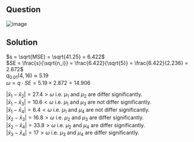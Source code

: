 ## Question

![image](https://github.com/user-attachments/assets/0d0377e1-62d9-4873-8034-b9ed919432be)

## Solution

$s = \sqrt{MSE} = \sqrt{41.25} = 6.422$  
$SE = \frac{s}{\sqrt{n_i}} = \frac{6.422}{\sqrt{5}} = \frac{6.422}{2.236} = 2.872$  
$q_{0.01}(4, 16) \approx 5.19$  
$\omega = q \cdot SE = 5.19 \times 2.872 = 14.906$  

$| \bar{x}_1 - \bar{x}_2 | = 27.4 > \omega$ i.e. $\mu_1$ and $\mu_2$ are differ significantly.  
$| \bar{x}_1 - \bar{x}_3 | = 10.6 < \omega$ i.e. $\mu_1$ and $\mu_3$ are not differ significantly.  
$| \bar{x}_1 - \bar{x}_4 | = 6.4 < \omega$ i.e. $\mu_1$ and $\mu_4$ are not differ significantly.  
$| \bar{x}_2 - \bar{x}_3 | = 16.8 > \omega$ i.e. $\mu_2$ and $\mu_3$ are differ significantly.  
$| \bar{x}_2 - \bar{x}_4 | = 33.8 > \omega$ i.e. $\mu_2$ and $\mu_4$ are differ significantly.  
$| \bar{x}_3 - \bar{x}_4 | = 17 > \omega$ i.e. $\mu_3$ and $\mu_4$ are differ significantly.  
